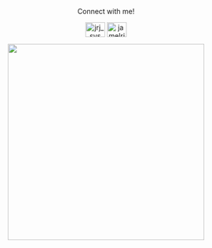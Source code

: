 <p align="center">Connect with me!</p>
<p align="center">
<a href="https://twitter.com/jrj_sys" target="blank"><img align="center" src="https://raw.githubusercontent.com/rahuldkjain/github-profile-readme-generator/master/src/images/icons/Social/twitter.svg" alt="jrj_sys" height="30" width="40" /></a>
<a href="https://linkedin.com/in/jamelrjames" target="blank"><img align="center" src="https://raw.githubusercontent.com/rahuldkjain/github-profile-readme-generator/master/src/images/icons/Social/linked-in-alt.svg" alt="jamelrjames" height="30" width="40" /></a>
</p>

<p align="center">
  <img src="https://github-readme-stats.vercel.app/api/top-langs/?username=jrj-sys&layout=compact&theme=tokyonight" width="400" /> 
</p>
